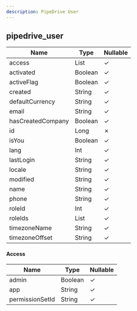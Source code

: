 ```yaml
---
description: PipeDrive User
---
```

pipedrive_user
--------------

| **Name**          | **Type**     | **Nullable** |
| ----------------- | ------------ | ------------ |
| access            | List<Access> | &check;      |
| activated         | Boolean      | &check;      |
| activeFlag        | Boolean      | &check;      |
| created           | String       | &check;      |
| defaultCurrency   | String       | &check;      |
| email             | String       | &check;      |
| hasCreatedCompany | Boolean      | &check;      |
| id                | Long         | &cross;      |
| isYou             | Boolean      | &check;      |
| lang              | Int          | &check;      |
| lastLogin         | String       | &check;      |
| locale            | String       | &check;      |
| modified          | String       | &check;      |
| name              | String       | &check;      |
| phone             | String       | &check;      |
| roleId            | Int          | &check;      |
| roleIds           | List<Long>   | &check;      |
| timezoneName      | String       | &check;      |
| timezoneOffset    | String       | &check;      |

#### Access
| **Name**        | **Type** | **Nullable** |
| --------------- | -------- | ------------ |
| admin           | Boolean  | &check;      |
| app             | String   | &check;      |
| permissionSetId | String   | &check;      |
